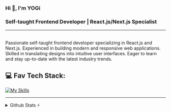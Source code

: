 <h3>Hi 👋, I'm YOGi</h3>

### Self-taught Frontend Developer | React.js/Next.js Specialist
<hr />
<br />
Passionate self-taught frontend developer specializing in React.js and Next.js. Experienced in building modern and responsive web applications. Skilled in translating designs into intuitive user interfaces. Eager to learn and stay up-to-date with the latest industry trends.

## 💻 Fav Tech Stack:

[![My Skills](https://skillicons.dev/icons?i=js,ts,react,nextjs,tailwind)](https://skillicons.dev)

<hr />
    
<details>
  <summary>Github Stats ⚡</summary>
  
  <a href="#">![Github stats](https://github-readme-stats.vercel.app/api?username=yogyy&theme=blueberry&count_private=true&hide_border=true&line_height=20)</a>
  <a href="#">![Top Langs](https://github-readme-stats.vercel.app/api/top-langs/?username=yogyy&layout=compact&theme=blueberry&count_private=true&hide_border=true)</a>
</details>

